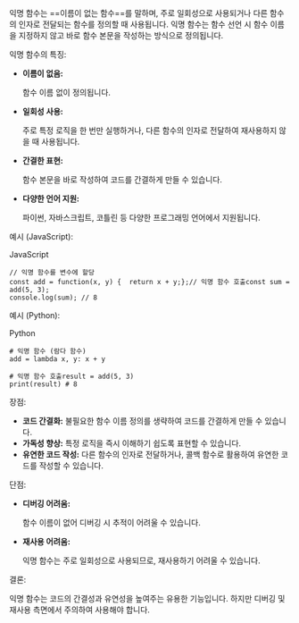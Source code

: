 
익명 함수는 ==이름이 없는 함수==를 말하며, 주로 일회성으로 사용되거나 다른 함수의 인자로 전달되는 함수를 정의할 때 사용됩니다. 익명 함수는 함수 선언 시 함수 이름을 지정하지 않고 바로 함수 본문을 작성하는 방식으로 정의됩니다. 

익명 함수의 특징:

- **이름이 없음:**
    
    함수 이름 없이 정의됩니다.
    
- **일회성 사용:**
    
    주로 특정 로직을 한 번만 실행하거나, 다른 함수의 인자로 전달하여 재사용하지 않을 때 사용됩니다.
    
- **간결한 표현:**
    
    함수 본문을 바로 작성하여 코드를 간결하게 만들 수 있습니다.
    
- **다양한 언어 지원:**
    
    파이썬, 자바스크립트, 코틀린 등 다양한 프로그래밍 언어에서 지원됩니다. 
    

예시 (JavaScript):

JavaScript

```
// 익명 함수를 변수에 할당
const add = function(x, y) {  return x + y;};// 익명 함수 호출const sum = add(5, 3);
console.log(sum); // 8
```

예시 (Python):

Python

```
# 익명 함수 (람다 함수)
add = lambda x, y: x + y

# 익명 함수 호출result = add(5, 3)
print(result) # 8
```

장점:

- **코드 간결화:** 불필요한 함수 이름 정의를 생략하여 코드를 간결하게 만들 수 있습니다.
- **가독성 향상:** 특정 로직을 즉시 이해하기 쉽도록 표현할 수 있습니다.
- **유연한 코드 작성:** 다른 함수의 인자로 전달하거나, 콜백 함수로 활용하여 유연한 코드를 작성할 수 있습니다. 

단점:

- **디버깅 어려움:**
    
    함수 이름이 없어 디버깅 시 추적이 어려울 수 있습니다.
    
- **재사용 어려움:**
    
    익명 함수는 주로 일회성으로 사용되므로, 재사용하기 어려울 수 있습니다. 
    

결론:

익명 함수는 코드의 간결성과 유연성을 높여주는 유용한 기능입니다. 하지만 디버깅 및 재사용 측면에서 주의하여 사용해야 합니다.